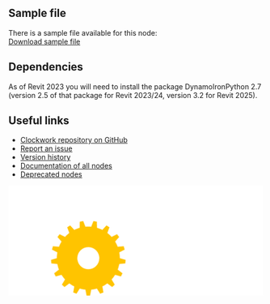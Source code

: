 ## Sample file
There is a sample file available for this node:<br>
[Download sample file](https://raw.githubusercontent.com/andydandy74/ClockworkForDynamo/master/package_samples/2.x/dynamo/Revit.Elements.ModelCurve.dyn)

## Dependencies
As of Revit 2023 you will need to install the package DynamoIronPython 2.7 (version 2.5 of that package for Revit 2023/24, version 3.2 for Revit 2025).

## Useful links
- [Clockwork repository on GitHub](https://github.com/andydandy74/ClockworkForDynamo)
- [Report an issue](https://github.com/andydandy74/ClockworkForDynamo/issues)
- [Version history](https://github.com/andydandy74/ClockworkForDynamo/wiki/2.x-version-History)
- [Documentation of all nodes](https://github.com/andydandy74/ClockworkForDynamo/wiki/2.x-node-documentation)
- [Deprecated nodes](https://github.com/andydandy74/ClockworkForDynamo/wiki/Deprecated-Nodes-&-Packages)

![Clockwork logo](https://raw.githubusercontent.com/andydandy74/ClockworkForDynamo/master/icons/raw/clockwork-logo-docs.png)